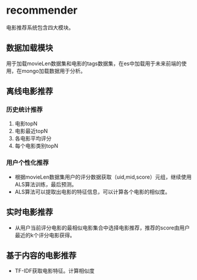 # recommender
电影推荐系统包含四大模块。

## 数据加载模块

用于加载movieLen数据集和电影的tags数据集，在es中加载用于未来前端的使用，在mongo加载数据用于分析。

## 离线电影推荐

### 历史统计推荐
1. 电影topN
2. 电影最近topN
3. 各电影平均评分
4. 每个电影类别topN

### 用户个性化推荐
- 根据movieLen数据集用户的评分数据获取（uid,mid,score）元组，继续使用ALS算法训练，最后预测。
- ALS算法可以提取出电影的特征信息，可以计算各个电影的相似度。

## 实时电影推荐

- 从用户当前评分电影的最相似电影集合中选择电影推荐，推荐的score由用户最近的k个评分电影获得。

## 基于内容的电影推荐
- TF-IDF获取电影特征。计算相似度

